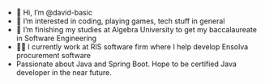 - 👋 Hi, I’m @david-basic
- 👀 I’m interested in coding, playing games, tech stuff in general
- 🌱 I’m finishing my studies at Algebra University to get my baccalaureate in Software Engineering
- 🧑‍🎓 I currently work at RIS software firm where I help develop Ensolva procurement software
- Passionate about Java and Spring Boot. Hope to be certified Java developer in the near future.

<!---
david-basic/david-basic is a ✨ special ✨ repository because its `README.md` (this file) appears on your GitHub profile.
You can click the Preview link to take a look at your changes.
--->
